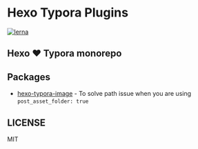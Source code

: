 # Hexo Typora Plugins
[![lerna](https://img.shields.io/badge/maintained%20with-lerna-cc00ff.svg)](https://lernajs.io/)

## Hexo :heart: Typora monorepo

## Packages
  - [hexo-typora-image](packages/hexo-typora-image) - To solve path issue when you are using `post_asset_folder: true`

## LICENSE
MIT
